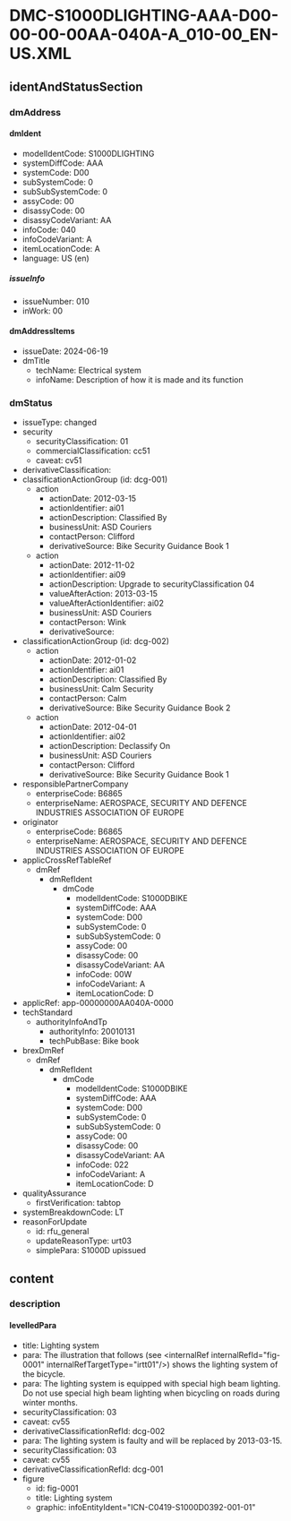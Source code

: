 # DMC-S1000DLIGHTING-AAA-D00-00-00-00AA-040A-A_010-00_EN-US.XML

## identAndStatusSection

### dmAddress

#### dmIdent

*   modelIdentCode: S1000DLIGHTING
*   systemDiffCode: AAA
*   systemCode: D00
*   subSystemCode: 0
*   subSubSystemCode: 0
*   assyCode: 00
*   disassyCode: 00
*   disassyCodeVariant: AA
*   infoCode: 040
*   infoCodeVariant: A
*   itemLocationCode: A
*   language: US (en)

##### issueInfo

*   issueNumber: 010
*   inWork: 00

#### dmAddressItems

*   issueDate: 2024-06-19
*   dmTitle
    *   techName: Electrical system
    *   infoName: Description of how it is made and its function

### dmStatus

*   issueType: changed
*   security
    *   securityClassification: 01
    *   commercialClassification: cc51
    *   caveat: cv51
*   derivativeClassification: 
*   classificationActionGroup (id: dcg-001)
    *   action
        *   actionDate: 2012-03-15
        *   actionIdentifier: ai01
        *   actionDescription: Classified By
        *   businessUnit: ASD Couriers
        *   contactPerson: Clifford
        *   derivativeSource: Bike Security Guidance Book 1
    *   action
        *   actionDate: 2012-11-02
        *   actionIdentifier: ai09
        *   actionDescription: Upgrade to securityClassification 04
        *   valueAfterAction: 2013-03-15
        *   valueAfterActionIdentifier: ai02
        *   businessUnit: ASD Couriers
        *   contactPerson: Wink
        *   derivativeSource: 
*   classificationActionGroup (id: dcg-002)
    *   action
        *   actionDate: 2012-01-02
        *   actionIdentifier: ai01
        *   actionDescription: Classified By
        *   businessUnit: Calm Security
        *   contactPerson: Calm
        *   derivativeSource: Bike Security Guidance Book 2
    *   action
        *   actionDate: 2012-04-01
        *   actionIdentifier: ai02
        *   actionDescription: Declassify On
        *   businessUnit: ASD Couriers
        *   contactPerson: Clifford
        *   derivativeSource: Bike Security Guidance Book 1
*   responsiblePartnerCompany
    *   enterpriseCode: B6865
    *   enterpriseName: AEROSPACE, SECURITY AND DEFENCE INDUSTRIES ASSOCIATION OF EUROPE
*   originator
    *   enterpriseCode: B6865
    *   enterpriseName: AEROSPACE, SECURITY AND DEFENCE INDUSTRIES ASSOCIATION OF EUROPE
*   applicCrossRefTableRef
    *   dmRef
        *   dmRefIdent
            *   dmCode
                *   modelIdentCode: S1000DBIKE
                *   systemDiffCode: AAA
                *   systemCode: D00
                *   subSystemCode: 0
                *   subSubSystemCode: 0
                *   assyCode: 00
                *   disassyCode: 00
                *   disassyCodeVariant: AA
                *   infoCode: 00W
                *   infoCodeVariant: A
                *   itemLocationCode: D
*   applicRef: app-00000000AA040A-0000
*   techStandard
    *   authorityInfoAndTp
        *   authorityInfo: 20010131
        *   techPubBase: Bike book
*   brexDmRef
    *   dmRef
        *   dmRefIdent
            *   dmCode
                *   modelIdentCode: S1000DBIKE
                *   systemDiffCode: AAA
                *   systemCode: D00
                *   subSystemCode: 0
                *   subSubSystemCode: 0
                *   assyCode: 00
                *   disassyCode: 00
                *   disassyCodeVariant: AA
                *   infoCode: 022
                *   infoCodeVariant: A
                *   itemLocationCode: D
*   qualityAssurance
    *   firstVerification: tabtop
*   systemBreakdownCode: LT
*   reasonForUpdate
    *   id: rfu_general
    *   updateReasonType: urt03
    *   simplePara: S1000D upissued

## content

### description

#### levelledPara

*   title: Lighting system
*   para: The illustration that follows (see &lt;internalRef internalRefId="fig-0001" internalRefTargetType="irtt01"/&gt;) shows the lighting system of the bicycle.
*   para: The lighting system is equipped with special high beam lighting. Do not use special high beam lighting when bicycling on roads during winter months.
*   securityClassification: 03
*   caveat: cv55
*   derivativeClassificationRefId: dcg-002
*   para: The lighting system is faulty and will be replaced by 2013-03-15.
*   securityClassification: 03
*   caveat: cv55
*   derivativeClassificationRefId: dcg-001
*   figure
    *   id: fig-0001
    *   title: Lighting system
    *   graphic: infoEntityIdent="ICN-C0419-S1000D0392-001-01"